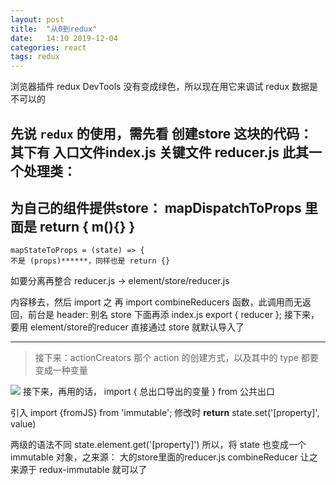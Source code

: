 ```yaml
---
layout: post
title:  "从0到redux"
date:   14:10 2019-12-04
categories: react
tags: redux
---
```

浏览器插件 redux DevTools 没有变成绿色，所以现在用它来调试 redux 数据是不可以的

先说 `redux` 的使用，需先看 创建store 这块的代码：
其下有 入口文件index.js
关键文件 reducer.js
此其一个处理类：
----
为自己的组件提供store：
mapDispatchToProps 里面是 return { m(){} }
-----

```
mapStateToProps = (state) => {
不是 (props)******，同样也是 return {}
```

如要分离再整合
reducer.js -> element/store/reducer.js

内容移去，然后 import 之
再 import combineReducers 函数，此调用而无返回，前台是 header: 别名
store 下面再添 index.js export { reducer };
接下来，要用 element/store的reducer 直接通过 store 就默认导入了

*******

> 接下来：actionCreators 那个 action 的创建方式，以及其中的 type 都要变成一种变量

![](http://img.deliberate-practice.club/reduxExportWhole.png)
接下来，再用的话， import { 总出口导出的变量 } from 公共出口

引入 import {fromJS} from 'immutable';
修改时 **return** state.set('[property]', value) 

两级的语法不同 state.element.get('[property]')
所以，将 state 也变成一个 immutable 对象，之来源： 大的store里面的reducer.js
combineReducer 让之来源于 redux-immutable 就可以了




